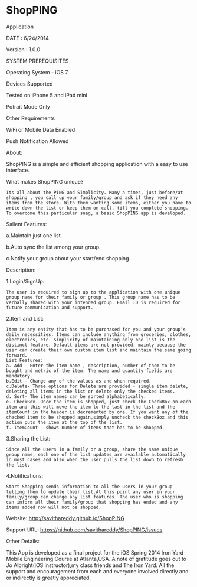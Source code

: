 ShopPING
========

Application

 
DATE : 6/24/2014

Version : 1.0.0

SYSTEM PREREQUISITES

Operating System - iOS 7

Devices Supported

Tested on iPhone 5 and iPad mini
 
Potrait Mode Only

Other Requirements

WiFi or Mobile Data Enabled 

Push Notification Allowed 

About:

ShopPING is a simple and efficient shopping application with a easy to use interface.

What makes ShopPING unique?

	Its all about the PING and Simplicity. Many a times, just before/at shopping , you call up your family/group and ask if they need any items from the store. With them wanting some items, either you have to write down the list or keep them on call, till you complete shopping. To overcome this particular snag, a basic ShopPING app is developed.

Salient Features:

a.Maintain just one list.

b.Auto sync the list among your group.

c.Notify your group about your start/end shopping.

Description:

1.Login/SignUp:

	The user is required to sign up to the application with one unique group name for their family or group . This group name has to be verbally shared with your intended group. Email ID is required for future communication and support.
	
2.Item and List:

	Item is any entity that has to be purchased for you and your group’s daily necessities. Items can include anything from groceries, clothes, electronics, etc. Simplicity of maintaining only one list is the distinct feature. Default items are not provided, mainly because the user can create their own custom item list and maintain the same going forward. 
	List Features:
	a. Add - Enter the item name , description, number of them to be bought and metric of the item. The name and quantity fields are mandatory.
	b.Edit - Change any of the values as and when required.
	c.Delete- Three options for Delete are provided - single item delete, deleting all items in the list or delete only the checked items. 
	d. Sort- The item names can be sorted alphabetically.
	e. CheckBox- Once the item is shopped, just check the CheckBox on each item and this will move the item to the last in the list and the itemCount in the header is decremented by one. If you want any of the checked item to be shopped again,simply uncheck the checkBox and this action puts the item at the top of the list. 
	f. ItemCount - shows number of items that has to be shopped.
	
3.Sharing the List:

	Since all the users in a family or a group, share the same unique group name, each one of the list updates are available automatically in most cases and also when the user pulls the list down to refresh the list.
	
4.Notifications:
 
	Start Shopping sends information to all the users in your group telling them to update their list.At this point any user in your family/group can change any list features. The user who is shopping can inform all their family/group that shopping has ended and any items added now will not be shopped.


Website: 		http://savithareddy.github.io/ShopPING

Support URL:	https://github.com/savithareddy/ShopPING/issues


Other Details:

This App is developed as a final project for the iOS Spring 2014 Iron Yard Mobile Engineering Course at Atlanta,USA. A note of gratitude goes out to Jo Albright(iOS instructor),my class friends and The Iron Yard. All the support and encouragement from each and everyone involved directly and or indirectly is greatly appreciated.

